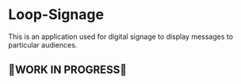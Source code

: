 # Loop-Signage
This is an application used for digital signage to display messages to particular audiences.

## 🚧WORK IN PROGRESS🚧

<img scr="https://github.com/Carrieukie/Loop-Signage/blob/main/assets/loop_signage.gif"/>

